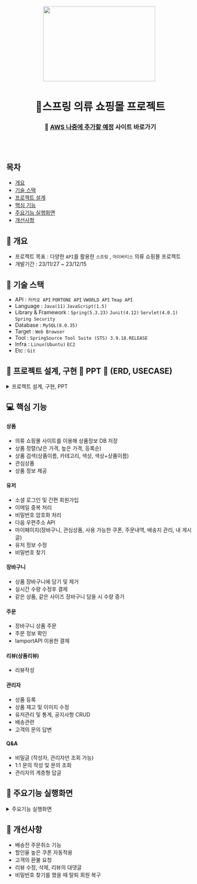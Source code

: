 <h1 align='center'> <img src='https://cdn-icons-png.flaticon.com/512/5208/5208370.png' style='width: 300px; height: 200px;'>&nbsp;</h1>
<h1  align='center'>👕스프링 의류 쇼핑몰 프로젝트</h1>
<div align='center'>
  <h3>
    🔗 <a href="">AWS 나중에 추가할 예정</a> 사이트 바로가기
  </h3>
</div>
<br/><br/>


## 목차
- [개요](https://github.com/appcoding-ux/Project#-개요)
- [기술 스택](https://github.com/appcoding-ux/Project#-기술-스택)
- [프로젝트 설계](https://github.com/appcoding-ux/Project#-프로젝트-설계)
- [핵심 기능](https://github.com/appcoding-ux/Project#-핵심-기능)
- [주요기능 실행화면](https://github.com/appcoding-ux/Project#-주요기능-실행화면)
- [개선사항](https://github.com/appcoding-ux/Project#-개선사항)
  


## 🚩 개요
- 프로젝트 목표 : 다양한 `API`를 활용한 `스프링` , `마이바티스` 의류 쇼핑몰 프로젝트
- 개발기간 : 23/11/27 ~ 23/12/15



## 🔧 기술 스택
- API : `카카오 API` `PORTONE API` `VWORLD API` `Tmap API`
- Language : `Java(11)` `JavaScript(1.5)`
- Library & Framework : `Spring(5.3.23)` `Junit(4.12)` `Servlet(4.0.1)` `Spring Security`
- Database : `MySQL(8.0.35)`
- Target : `Web Browser`
- Tool : `SpringSource Tool Suite (STS) 3.9.18.RELEASE`
- Infra : `Linux(Ubuntu)` `EC2`
- Etc : `Git`

  

## 👾 프로젝트 설계, 구현 📂 PPT 📂 (ERD, USECASE)



<details><summary>프로젝트 설계, 구현, PPT</summary>   
<div align="center">          

| **![1](https://github.com/appcoding-ux/Project/assets/112378228/d948b8b2-e66d-4d80-9fe9-d8c5caeb81f9)** | **![2](https://github.com/appcoding-ux/Project/assets/112378228/6b84f01b-fce4-4c83-8076-240acc1395fd)** |
| :------: |  :------: |
|  ![3](https://github.com/appcoding-ux/Project/assets/112378228/3369b489-ebd5-4099-9ea0-bb80565879cb) | ![4](https://github.com/appcoding-ux/Project/assets/112378228/753437c7-ecdf-4c53-970f-af074d23fa6d) |
| ![5](https://github.com/appcoding-ux/Project/assets/112378228/29b626a4-b1a5-4d77-9fb9-3f57c58d2f9c) | ![6](https://github.com/appcoding-ux/Project/assets/112378228/86b63cf7-fbfe-438f-9897-f84743b0d42c)  |
| ![7](https://github.com/appcoding-ux/Project/assets/112378228/03414621-6244-48b7-8d3b-fce58dfbb883) | ![8](https://github.com/appcoding-ux/Project/assets/112378228/05a507fa-e531-450d-9b63-88593143d57a) |
| ![9](https://github.com/appcoding-ux/Project/assets/112378228/24383aae-7164-4d66-9065-d391a24d2645) | ![10](https://github.com/appcoding-ux/Project/assets/112378228/edb876a4-7af8-4dfd-9c58-33884b03735d) |
| ![11](https://github.com/appcoding-ux/Project/assets/112378228/8d6a0ea5-7956-4184-961f-acda5cf87141) | ![12](https://github.com/appcoding-ux/Project/assets/112378228/5b1d5faf-1b02-422c-9fa2-0b780eb39dcb) |
| ![13](https://github.com/appcoding-ux/Project/assets/112378228/216f3a68-0c93-4dc7-bb5e-efe260e5ab4b) | ![14](https://github.com/appcoding-ux/Project/assets/112378228/f23968e6-3410-4f68-8340-8ac7013055b9) |
| ![15](https://github.com/appcoding-ux/Project/assets/112378228/632073fb-2d18-497e-bb6e-68869b91be32) | ![16](https://github.com/appcoding-ux/Project/assets/112378228/02431aff-7034-4259-bb08-b68e7d2a6760) |
| ![17](https://github.com/appcoding-ux/Project/assets/112378228/a0551a0b-a861-4fc1-a57c-978a22e54f2d) | ![18](https://github.com/appcoding-ux/Project/assets/112378228/381dbdd2-af70-431c-921d-6eace9e27fb6) |
| ![19](https://github.com/appcoding-ux/Project/assets/112378228/e746a705-a5fe-4950-99f6-bf0af7df28ba) | ![20](https://github.com/appcoding-ux/Project/assets/112378228/bd45ee6e-c378-4680-b6f0-05c6db531b1f) |
| ![21](https://github.com/appcoding-ux/Project/assets/112378228/743eec56-7e7d-44e9-a033-f6d75eaf435d) | ![22](https://github.com/appcoding-ux/Project/assets/112378228/25f59ab5-e221-4a70-be9c-7622279fb315) |
| ![23](https://github.com/appcoding-ux/Project/assets/112378228/8edb9187-5702-42d4-8b81-739ce664faa0) | ![24](https://github.com/appcoding-ux/Project/assets/112378228/e5bfc561-4b24-44a3-bc5b-e8d9c066b47f) |
| ![25](https://github.com/appcoding-ux/Project/assets/112378228/560f7b77-19c4-4861-8254-4fc0d67f6698) | ![26](https://github.com/appcoding-ux/Project/assets/112378228/1aeebb6c-338a-4bd3-9f71-1d4e793bd142) |
| ![27](https://github.com/appcoding-ux/Project/assets/112378228/9ab8654e-9566-44e8-ad15-31810ab6f362) | ![28](https://github.com/appcoding-ux/Project/assets/112378228/59de9da6-55e1-4129-8e64-8341edf114d3) |
| ![29](https://github.com/appcoding-ux/Project/assets/112378228/37a33bea-0a98-4fe0-85ed-024358d1bfb4) | ![30](https://github.com/appcoding-ux/Project/assets/112378228/73f1fdba-ca5d-4a87-9461-e4b274ff5557) |
| ![31](https://github.com/appcoding-ux/Project/assets/112378228/4013f546-9f63-42c3-8346-3d0579f2b6dc) | ![32](https://github.com/appcoding-ux/Project/assets/112378228/7c507c2c-1d4e-4567-a880-c0b890d0a15a) |
| ![33](https://github.com/appcoding-ux/Project/assets/112378228/2df400a4-3161-42ff-ac66-7dfad441eae4) | ![34](https://github.com/appcoding-ux/Project/assets/112378228/9dd66410-512b-4e80-9135-b8b0073d0066) |
| ![35](https://github.com/appcoding-ux/Project/assets/112378228/ab986a9d-607b-41eb-bb0f-cf4d1828d1b4) | ![36](https://github.com/appcoding-ux/Project/assets/112378228/6dac5183-b297-4d8a-9b57-225cbf96cd37) |
| ![37](https://github.com/appcoding-ux/Project/assets/112378228/e782d810-2562-4609-8b15-444130e1a488) | ![38](https://github.com/appcoding-ux/Project/assets/112378228/87a5c55f-7894-4b0e-868e-56f4a3fdda66) |
| ![39](https://github.com/appcoding-ux/Project/assets/112378228/35517a49-8ff4-42d0-902c-7cca1c8f1ed4) | ![40](https://github.com/appcoding-ux/Project/assets/112378228/251c08f2-308a-47ae-b2d0-c9a2dda6f250) |
| ![41](https://github.com/appcoding-ux/Project/assets/112378228/2cb6b041-a0dd-4aa7-9356-8026c0d29554) | ![42](https://github.com/appcoding-ux/Project/assets/112378228/a42d11ee-e868-4359-81d6-78f5c4d2c243) |
| ![43](https://github.com/appcoding-ux/Project/assets/112378228/c9b2ffec-fb96-4c9d-beb7-dad8edd90f92) | ![44](https://github.com/appcoding-ux/Project/assets/112378228/f6ea8b6e-8486-4f30-9a1d-2e102362dc2f) |
| ![45](https://github.com/appcoding-ux/Project/assets/112378228/fdd53250-a80f-468e-842d-22c71639b353) | ![46](https://github.com/appcoding-ux/Project/assets/112378228/36f68095-9097-4aa8-b802-25184b9a710e) |
| ![47](https://github.com/appcoding-ux/Project/assets/112378228/dbb8b27a-47cf-4652-b375-2f5c5090023e) | ![48](https://github.com/appcoding-ux/Project/assets/112378228/0bfc92b9-0e2a-4571-9fd3-fc90b4ba0f20) |
| ![49](https://github.com/appcoding-ux/Project/assets/112378228/5698241c-5270-4c35-89f8-d702b41be2c4) | ![50](https://github.com/appcoding-ux/Project/assets/112378228/5d331a0c-6e23-400c-ad62-e9d82e0665c2) |
| ![51](https://github.com/appcoding-ux/Project/assets/112378228/af5cbb30-33fd-4b53-975a-ae3d806a54cc) | ![52](https://github.com/appcoding-ux/Project/assets/112378228/4cb1940b-64c8-4944-ad7e-86c084169d5c) |
| ![53](https://github.com/appcoding-ux/Project/assets/112378228/0f536ba2-5347-4eef-beb8-82656fa28202) | ![54](https://github.com/appcoding-ux/Project/assets/112378228/ec251ec6-9c9d-4efd-9a61-7fdd90840ae3) |
| ![55](https://github.com/appcoding-ux/Project/assets/112378228/c1b7692c-599c-4258-91f9-d920dd5005dc) | ![56](https://github.com/appcoding-ux/Project/assets/112378228/90dbcdb2-d739-485a-b11f-24abec677b7f) |
| ![57](https://github.com/appcoding-ux/Project/assets/112378228/a0d44b7d-98c3-4d18-ae30-52213a9d088d) | ![58](https://github.com/appcoding-ux/Project/assets/112378228/087c759e-737c-4459-95f6-20342733c227) |
| ![59](https://github.com/appcoding-ux/Project/assets/112378228/1d10cb0f-fdc4-4a66-9341-95572c4912eb) | ![60](https://github.com/appcoding-ux/Project/assets/112378228/1ba42946-97b0-40d8-8d5c-73081c871468) |
| ![61](https://github.com/appcoding-ux/Project/assets/112378228/da3c8999-3579-412b-b504-5dfcffea390b) | ![62](https://github.com/appcoding-ux/Project/assets/112378228/6a7f1184-fef8-4cab-a820-5c14e1583e9e) |
| ![63](https://github.com/appcoding-ux/Project/assets/112378228/ef27dd70-4259-4915-bad9-9e1474f2fa1b)

</div>            
</details>

## 💻 핵심 기능



#### 상품
- 의류 쇼핑몰 사이트를 이용해 상품정보 DB 저장
- 상품 정렬(낮은 가격, 높은 가격, 등록순)
- 상품 검색(상품이름, 카테고리, 색상, 색상+상품이름)
- 관심상품
- 상품 정보 제공

#### 유저
- 소셜 로그인 및 간편 회원가입
- 이메일 중복 처리
- 비밀번호 암호화 처리
- 다음 우편주소 API
- 마이페이지(장바구니, 관심상품, 사용 가능한 쿠폰, 주문내역, 배송지 관리, 내 게시글) 
- 유저 정보 수정
- 비밀번호 찾기

#### 장바구니
- 상품 장바구니에 담기 및 제거
- 실시간 수량 수정후 결제
- 같은 상품, 같은 사이즈 장바구니 담을 시 수량 증가

#### 주문
- 장바구니 상품 주문
- 주문 정보 확인
- IamportAPI 이용한 결제

#### 리뷰(상품리뷰)
- 리뷰작성

#### 관리자
- 상품 등록
- 상품 재고 및 이미지 수정
- 유저관리 및 통계, 공지사항 CRUD
- 배송관련
- 고객의 문의 답변

#### Q&A
- 비밀글 (작성자, 관리자만 조회 가능)
- 1:1 문의 작성 및 문의 조회
- 관리자의 계층형 답글

 
## 🎇 주요기능 실행화면

<details>
<summary>주요기능 실행화면</summary>

* **메인 화면**
  * `카테고리` 메뉴를 사용해 카테고리 별로 상품을 확인할 수 있습니다.
    
    ![ezgif com-video-to-gif-converter](https://github.com/appcoding-ux/Project/assets/112378228/92a2e152-b778-4e07-be48-1a8fc74f8bc4)

  
* **회원가입 및 로그인**
  * 회원가입시 프론트+서버 검증으로 `잘못 입력된 부분과 그 값`을 다시 보여줍니다.
  
  * `다음 우편주소API`를 이용해 배송을 위한 정확한 주소를 가져올 수 있습니다.
   

* **상품 상세 조회 및 좋아요**
  * 상품 목록에서 상품의 사진을 클릭하면 `상품 상세 정보` 를 확인할 수 있습니다.
  * `상품 상세` 페이지에서 좋아요(추천)을 할 수 있습니다.
  
* **리뷰(한줄평) 작성**
  * `상품 상세` 페이지에서 리뷰를 등록할 수 있습니다.
  * `구매고객` 상품을 구매한 고객만 리뷰를 등록할 수 있습니다.
  
* **장바구니**
  * `상품 상세보기`에서 `장바구니 상품 추가`가 가능합니다.
  * `장바구니` 메뉴에서 추가한 상품의 확인 및 수량변경이 가능합니다. 장바구니의 `결제하기` 를 누르면 결제페이지로 이동합니다.
  
  
* **주문하기**
  * `결제하기` 를 누르면 IamportAPI와 연동된 kg이니시스 결제페이지로 이동합니다.
  * 결제가 완료되면 `결제 내역` 메뉴에서 결제 정보를 확인할 수 있습니다.
    
* **관리자 페이지**

  * `제품관리` 메뉴에서 상품을 등록하거나 재고 및 이미지등을, 수정, 삭제 할 수 있습니다.
  

  * `고객관리` 메뉴에서 비정상적인 고객을 비활성화 처리할 수 있습니다.
  

  * `공지사항` 메뉴에서 공지사항 등록, 수정, 삭제 할 수 있습니다.

 
  * `통계` 메뉴에서 나이대에 맞게 통계를 확인할 수 있습니다.
 
  * `문의답변` 메뉴에서 현재 답변하지 않은 문의들을 답변할 수 있습니다.

* **Q&A**
  * 고객센터에서 유저가 1:1문의를 작성하면 관리자가 답변을 해줄 수 있습니다.
  
</details>


## 🌄 개선사항
- 배송전 주문취소 기능
- 할인율 높은 쿠폰 자동적용
- 고객의 환불 요청
- 리뷰 수정, 삭제, 리뷰의 대댓글
- 비밀번호 찾기를 했을 때 탈퇴 회원 복구

